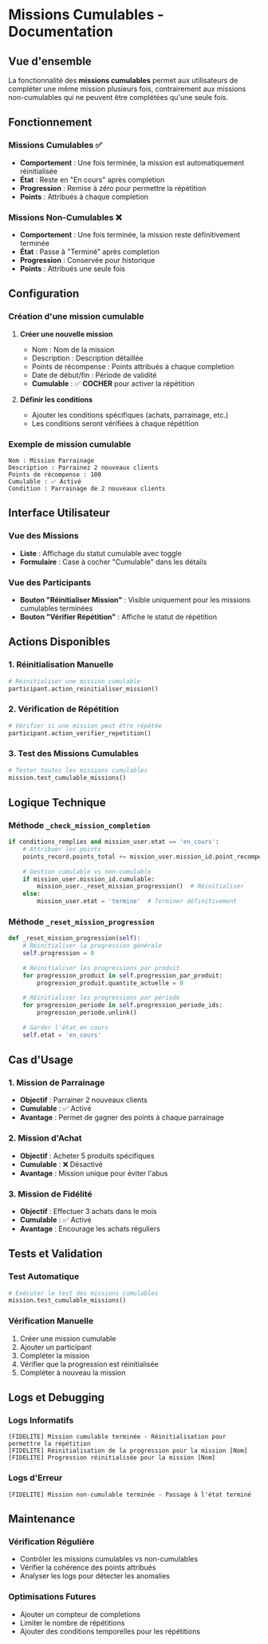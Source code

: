 # Missions Cumulables - Documentation

## Vue d'ensemble

La fonctionnalité des **missions cumulables** permet aux utilisateurs de compléter une même mission plusieurs fois, contrairement aux missions non-cumulables qui ne peuvent être complétées qu'une seule fois.

## Fonctionnement

### Missions Cumulables ✅
- **Comportement** : Une fois terminée, la mission est automatiquement réinitialisée
- **État** : Reste en "En cours" après completion
- **Progression** : Remise à zéro pour permettre la répétition
- **Points** : Attribués à chaque completion

### Missions Non-Cumulables ❌
- **Comportement** : Une fois terminée, la mission reste définitivement terminée
- **État** : Passe à "Terminé" après completion
- **Progression** : Conservée pour historique
- **Points** : Attribués une seule fois

## Configuration

### Création d'une mission cumulable

1. **Créer une nouvelle mission**
   - Nom : Nom de la mission
   - Description : Description détaillée
   - Points de récompense : Points attribués à chaque completion
   - Date de début/fin : Période de validité
   - **Cumulable** : ✅ **COCHER** pour activer la répétition

2. **Définir les conditions**
   - Ajouter les conditions spécifiques (achats, parrainage, etc.)
   - Les conditions seront vérifiées à chaque répétition

### Exemple de mission cumulable

```
Nom : Mission Parrainage
Description : Parrainez 2 nouveaux clients
Points de récompense : 100
Cumulable : ✅ Activé
Condition : Parrainage de 2 nouveaux clients
```

## Interface Utilisateur

### Vue des Missions
- **Liste** : Affichage du statut cumulable avec toggle
- **Formulaire** : Case à cocher "Cumulable" dans les détails

### Vue des Participants
- **Bouton "Réinitialiser Mission"** : Visible uniquement pour les missions cumulables terminées
- **Bouton "Vérifier Répétition"** : Affiche le statut de répétition

## Actions Disponibles

### 1. Réinitialisation Manuelle
```python
# Réinitialiser une mission cumulable
participant.action_reinitialiser_mission()
```

### 2. Vérification de Répétition
```python
# Vérifier si une mission peut être répétée
participant.action_verifier_repetition()
```

### 3. Test des Missions Cumulables
```python
# Tester toutes les missions cumulables
mission.test_cumulable_missions()
```

## Logique Technique

### Méthode `_check_mission_completion`
```python
if conditions_remplies and mission_user.etat == 'en_cours':
    # Attribuer les points
    points_record.points_total += mission_user.mission_id.point_recompense
    
    # Gestion cumulable vs non-cumulable
    if mission_user.mission_id.cumulable:
        mission_user._reset_mission_progression()  # Réinitialiser
    else:
        mission_user.etat = 'termine'  # Terminer définitivement
```

### Méthode `_reset_mission_progression`
```python
def _reset_mission_progression(self):
    # Réinitialiser la progression générale
    self.progression = 0
    
    # Réinitialiser les progressions par produit
    for progression_produit in self.progression_par_produit:
        progression_produit.quantite_actuelle = 0
    
    # Réinitialiser les progressions par période
    for progression_periode in self.progression_periode_ids:
        progression_periode.unlink()
    
    # Garder l'état en cours
    self.etat = 'en_cours'
```

## Cas d'Usage

### 1. Mission de Parrainage
- **Objectif** : Parrainer 2 nouveaux clients
- **Cumulable** : ✅ Activé
- **Avantage** : Permet de gagner des points à chaque parrainage

### 2. Mission d'Achat
- **Objectif** : Acheter 5 produits spécifiques
- **Cumulable** : ❌ Désactivé
- **Avantage** : Mission unique pour éviter l'abus

### 3. Mission de Fidélité
- **Objectif** : Effectuer 3 achats dans le mois
- **Cumulable** : ✅ Activé
- **Avantage** : Encourage les achats réguliers

## Tests et Validation

### Test Automatique
```python
# Exécuter le test des missions cumulables
mission.test_cumulable_missions()
```

### Vérification Manuelle
1. Créer une mission cumulable
2. Ajouter un participant
3. Compléter la mission
4. Vérifier que la progression est réinitialisée
5. Compléter à nouveau la mission

## Logs et Debugging

### Logs Informatifs
```
[FIDELITE] Mission cumulable terminée - Réinitialisation pour permettre la répétition
[FIDELITE] Réinitialisation de la progression pour la mission [Nom]
[FIDELITE] Progression réinitialisée pour la mission [Nom]
```

### Logs d'Erreur
```
[FIDELITE] Mission non-cumulable terminée - Passage à l'état terminé
```

## Maintenance

### Vérification Régulière
- Contrôler les missions cumulables vs non-cumulables
- Vérifier la cohérence des points attribués
- Analyser les logs pour détecter les anomalies

### Optimisations Futures
- Ajouter un compteur de completions
- Limiter le nombre de répétitions
- Ajouter des conditions temporelles pour les répétitions 